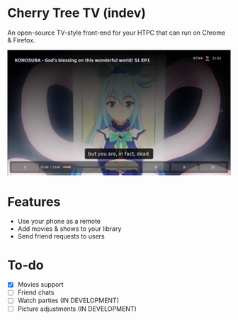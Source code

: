 # Cherry Tree TV (indev)

An open-source TV-style front-end for your HTPC that can run on Chrome & Firefox.

![Running instance of Cherry Tree](assets/img/readme-1.png)

# Features

- Use your phone as a remote
- Add movies & shows to your library
- Send friend requests to users

# To-do

- [x] Movies support
- [ ] Friend chats
- [ ] Watch parties (IN DEVELOPMENT)
- [ ] Picture adjustments (IN DEVELOPMENT)
